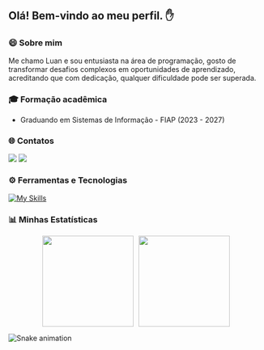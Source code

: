 ## Olá! Bem-vindo ao meu perfil. ✋  

### 😄 Sobre mim 
Me chamo Luan e sou entusiasta na área de programação, gosto de transformar desafios complexos em oportunidades de aprendizado, acreditando que com dedicação, qualquer dificuldade pode ser superada. 


### 🎓 Formação acadêmica 
- Graduando em Sistemas de Informação - FIAP (2023 - 2027)

### 🌐 Contatos
<div>
<a href = "mailto:luanrodriguesps15@gmail.com"><img loading="lazy" src="https://img.shields.io/badge/Gmail-D14836?style=for-the-badge&logo=gmail&logoColor=white" target="_blank"></a>
<a href="linkedin.com/in/luan-rodrigues15" target="_blank"><img loading="lazy" src="https://img.shields.io/badge/-LinkedIn-%230077B5?style=for-the-badge&logo=linkedin&logoColor=white" target="_blank"></a>   
</div> 


### ⚙️ Ferramentas e Tecnologias
[![My Skills](https://skillicons.dev/icons?i=java,html,css,js,idea)](https://skillicons.dev)


### 📊 Minhas Estatísticas
<div style="display: flex; align-items: center; justify-content: center; gap: 10px;">
  <a href="https://github.com/LuanRodrigues15">
    <img loading="lazy" height="180em" src="https://github-readme-stats.vercel.app/api/top-langs/?username=LuanRodrigues15&layout=compact&langs_count=7&theme=dracula"/>
  </a>
  <a href="https://github.com/LuanRodrigues15">
    <img loading="lazy" height="180em" src="https://github-readme-stats.vercel.app/api?username=LuanRodrigues15&show_icons=true&theme=dracula&include_all_commits=true&count_private=true"/>
  </a>
</div>

![Snake animation](https://github.com/LuanRodrigues15/LuanRodrigues15/blob/output/github-contribution-grid-snake.svg)
